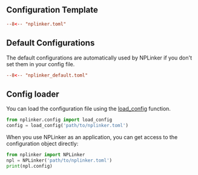 ## Configuration Template

```toml
--8<-- "nplinker.toml"
```


## Default Configurations
The default configurations are automatically used by NPLinker if you don't set them in your config file.

```toml
--8<-- "nplinker_default.toml"
```

## Config loader

You can load the configuration file using the [load_config](../api/nplinker.md#nplinker.config.load_config) function.

```python
from nplinker.config import load_config
config = load_config('path/to/nplinker.toml')
```

When you use NPLinker as an application, you can get access to the configuration object directly:

```python
from nplinker import NPLinker
npl = NPLinker('path/to/nplinker.toml')
print(npl.config)
```